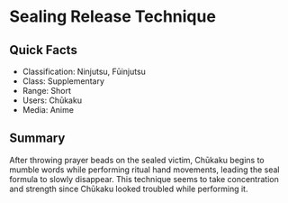 # Sealing Release Technique

## Quick Facts
- Classification: Ninjutsu, Fūinjutsu
- Class: Supplementary
- Range: Short
- Users: Chūkaku
- Media: Anime

## Summary
After throwing prayer beads on the sealed victim, Chūkaku begins to mumble words while performing ritual hand movements, leading the seal formula to slowly disappear. This technique seems to take concentration and strength since Chūkaku looked troubled while performing it.
